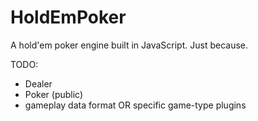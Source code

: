 HoldEmPoker
===========

A hold'em poker engine built in JavaScript. Just because.

TODO:
- Dealer
- Poker (public)
- gameplay data format OR specific game-type plugins